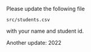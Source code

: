 Please update the following file

```
src/students.csv
```

with your name and student id.

Another update: 2022

